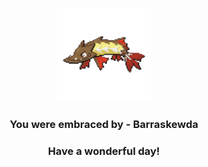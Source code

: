 <p align="center">
    <img src="https://raw.githubusercontent.com/PokeAPI/sprites/master/sprites/pokemon/847.png" width="150" height="150">
</p>
<h3 align="center">You were embraced by - <b>Barraskewda</b></h3>
<h3 align="center">Have a wonderful day!</h3>
